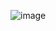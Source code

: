 ![image](https://github.com/Ben9boyz/FagPr-ve-2024/assets/167029110/c1fc469b-f4d5-4a6a-be7e-3110d36d1486)
